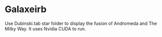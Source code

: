 # Galaxeirb

Use Dubinski.tab star folder to display the fusion of Andromeda and The Milky Way. It uses Nvidia CUDA to run.
